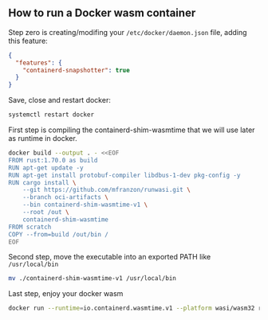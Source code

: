 ## How to run a Docker wasm container

Step zero is creating/modifing your `/etc/docker/daemon.json` file, adding this feature:

```json
{
  "features": {
    "containerd-snapshotter": true
  }
}
```
Save, close and restart docker:

```bash
systemctl restart docker
```

First step is compiling the containerd-shim-wasmtime that we will use later as runtime in docker.

```bash
docker build --output . - <<EOF
FROM rust:1.70.0 as build
RUN apt-get update -y
RUN apt-get install protobuf-compiler libdbus-1-dev pkg-config -y
RUN cargo install \
    --git https://github.com/mfranzon/runwasi.git \
    --branch oci-artifacts \
    --bin containerd-shim-wasmtime-v1 \
    --root /out \
    containerd-shim-wasmtime
FROM scratch
COPY --from=build /out/bin /
EOF
```

Second step, move the executable into an exported PATH like `/usr/local/bin`

```bash
mv ./containerd-shim-wasmtime-v1 /usr/local/bin
```

Last step, enjoy your docker wasm

```bash
docker run --runtime=io.containerd.wasmtime.v1 --platform wasi/wasm32 rumpl/wasmtest echo 'hello from wasm'
```

